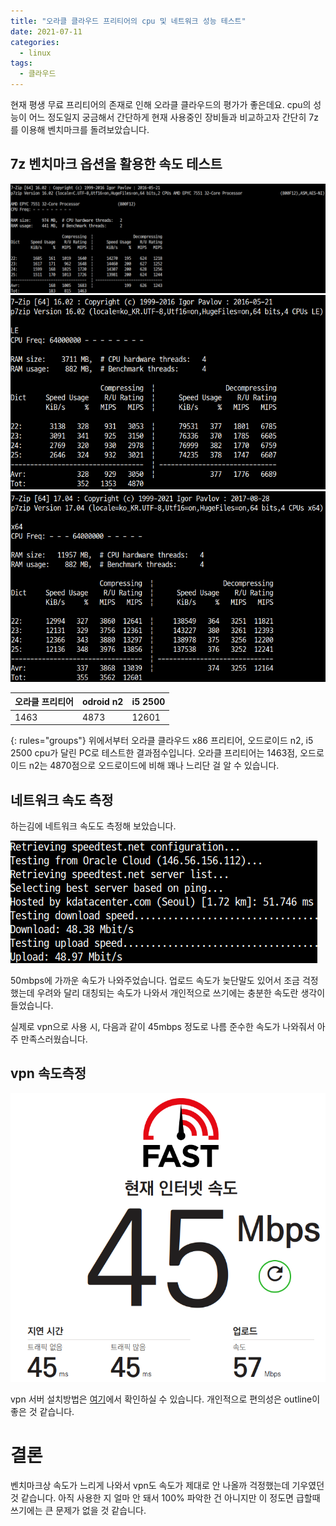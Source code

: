 ```yaml
---
title: "오라클 클라우드 프리티어의 cpu 및 네트워크 성능 테스트"
date: 2021-07-11
categories:
  - linux
tags:
  - 클라우드
---
```

현재 평생 무료 프리티어의 존재로 인해 오라클 클라우드의 평가가 좋은데요. cpu의 성능이 어느 정도일지 궁금해서 간단하게 현재 사용중인 장비들과 비교하고자 간단히 7z를 이용해 벤치마크를 돌려보았습니다.

## 7z 벤치마크 옵션을 활용한 속도 테스트
![오라클 클라우드 프리티어](/assets/images/2021/07-11-1.png)
![odroid n2](/assets/images/2021/07-11-2.png)
![i5 2500](/assets/images/2021/07-11-3.png)

| 오라클 프리티어 | odroid n2 | i5 2500 |
|--------|-------|--------|
|  1463   | 4873   | 12601   |
{: rules="groups"}
위에서부터 오라클 클라우드 x86 프리티어, 오드로이드 n2, i5 2500 cpu가 달린 PC로 테스트한 결과점수입니다. 오라클 프리티어는 1463점, 오드로이드 n2는 4870점으로 오드로이드에 비해 꽤나 느리단 걸 알 수 있습니다.

## 네트워크 속도 측정

하는김에 네트워크 속도도 측정해 보았습니다.

![스피드테스트](/assets/images/2021/07-11-4.png)

50mbps에 가까운 속도가 나와주었습니다. 업로드 속도가 늦단말도 있어서 조금 걱정했는데 우려와 달리 대칭되는 속도가 나와서 개인적으로 쓰기에는 충분한 속도란 생각이 들었습니다.

실제로 vpn으로 사용 시, 다음과 같이 45mbps 정도로 나름 준수한 속도가 나와줘서 아주 만족스러웠습니다.

## vpn 속도측정

![vpn 속도측정](/assets/images/2021/07-11-5.png)

vpn 서버 설치방법은 [여기](https://www.wsgvet.com/ubuntu/170)에서 확인하실 수 있습니다. 개인적으로 편의성은 outline이 좋은 것 같습니다.

# 결론

벤치마크상 속도가 느리게 나와서 vpn도 속도가 제대로 안 나올까 걱정했는데 기우였던 것 같습니다. 아직 사용한 지 얼마 안 돼서 100% 파악한 건 아니지만 이 정도면 급할때 쓰기에는
큰 문제가 없을 것 같습니다.
